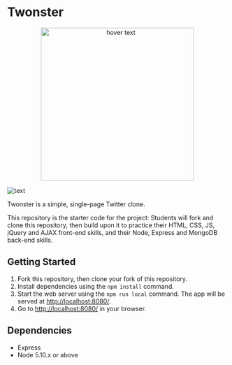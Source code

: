 # Twonster

<p align="center">
  <img src="https://image.flaticon.com/icons/svg/826/826588.svg" width="350" title="hover text">
</p>

![text](https://image.flaticon.com/icons/svg/826/826588.svg)

Twonster is a simple, single-page Twitter clone.

This repository is the starter code for the project: Students will fork and clone this repository, then build upon it to practice their HTML, CSS, JS, jQuery and AJAX front-end skills, and their Node, Express and MongoDB back-end skills.

## Getting Started

1. Fork this repository, then clone your fork of this repository.
2. Install dependencies using the `npm install` command.
3. Start the web server using the `npm run local` command. The app will be served at <http://localhost:8080/>.
4. Go to <http://localhost:8080/> in your browser.

## Dependencies

- Express
- Node 5.10.x or above
